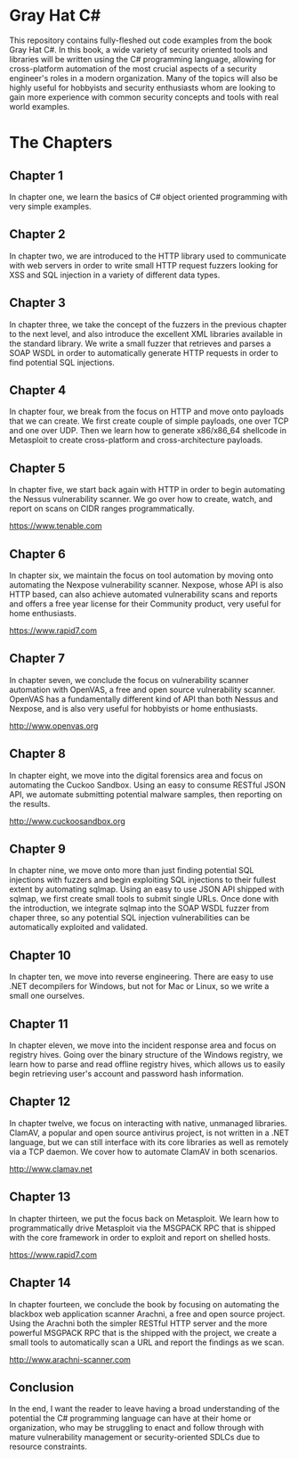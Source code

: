 Gray Hat C#
===============

This repository contains fully-fleshed out code examples from the book Gray Hat C#. In this book, a wide variety of security oriented tools and libraries will be written using the C# programming language, allowing for cross-platform automation of the most crucial aspects of a security engineer's roles in a modern organization. Many of the topics will also be highly useful for hobbyists and security enthusiasts whom are looking to gain more experience with common security concepts and tools with real world examples.

    
    
The Chapters
====

Chapter 1
--
In chapter one, we learn the basics of C# object oriented programming with very simple examples. 

Chapter 2
--
In chapter two, we are introduced to the HTTP library used to communicate with web servers in order to write small HTTP request fuzzers looking for XSS and SQL injection in a variety of different data types.

Chapter 3
--
In chapter three, we take the concept of the fuzzers in the previous chapter to the next level, and also introduce the excellent XML libraries available in the standard library. We write a small fuzzer that retrieves and parses a SOAP WSDL in order to automatically generate HTTP requests in order to find potential SQL injections.

Chapter 4
--
In chapter four, we break from the focus on HTTP and move onto payloads that we can create. We first create couple of simple payloads, one over TCP and one over UDP. Then we learn how to generate x86/x86_64 shellcode in Metasploit to create cross-platform and cross-architecture payloads.

Chapter 5
--
In chapter five, we start back again with HTTP in order to begin automating the Nessus vulnerability scanner. We go over how to create, watch, and report on scans on CIDR ranges programmatically.

<https://www.tenable.com>

Chapter 6
--
In chapter six, we maintain the focus on tool automation by moving onto automating the Nexpose vulnerability scanner. Nexpose, whose API is also HTTP based, can also achieve automated vulnerability scans and reports and offers a free year license for their Community product, very useful for home enthusiasts.

<https://www.rapid7.com>

Chapter 7
--
In chapter seven, we conclude the focus on vulnerability scanner automation with OpenVAS, a free and open source vulnerability scanner. OpenVAS has a fundamentally different kind of API than both Nessus and Nexpose, and is also very useful for hobbyists or home enthusiasts.

<http://www.openvas.org>

Chapter 8
--
In chapter eight, we move into the digital forensics area and focus on automating the Cuckoo Sandbox. Using an easy to consume RESTful JSON API, we automate submitting potential malware samples, then reporting on the results.

<http://www.cuckoosandbox.org>

Chapter 9
--
In chapter nine, we move onto more than just finding potential SQL injections with fuzzers and begin exploiting SQL injections to their fullest extent by automating sqlmap. Using an easy to use JSON API shipped with sqlmap, we first create small tools to submit single URLs. Once done with the introduction, we integrate sqlmap into the SOAP WSDL fuzzer from chaper three, so any potential SQL injection vulnerabilities can be automatically exploited and validated.

Chapter 10
--
In chapter ten, we move into reverse engineering. There are easy to use .NET decompilers for Windows, but not for Mac or Linux, so we write a small one ourselves.

Chapter 11
--
In chapter eleven, we move into the incident response area and focus on registry hives. Going over the binary structure of the Windows registry, we learn how to parse and read offline registry hives, which allows us to easily begin retrieving user's account and password hash information.

Chapter 12
--
In chapter twelve, we focus on interacting with native, unmanaged libraries. ClamAV, a popular and open source antivirus project, is not written in a .NET language, but we can still interface with its core libraries as well as remotely via a TCP daemon. We cover how to automate ClamAV in both scenarios.

<http://www.clamav.net>

Chapter 13
--
In chapter thirteen, we put the focus back on Metasploit. We learn how to programmatically drive Metasploit via the MSGPACK RPC that is shipped with the core framework in order to exploit and report on shelled hosts.

<https://www.rapid7.com>

Chapter 14
--
In chapter fourteen, we conclude the book by focusing on automating the blackbox web application scanner Arachni, a free and open source project. Using the Arachni both the simpler RESTful HTTP server and the more powerful MSGPACK RPC that is the shipped with the project, we create a small tools to automatically scan a URL and report the findings as we scan.

<http://www.arachni-scanner.com>

Conclusion
--
In the end, I want the reader to leave having a broad understanding of the potential the C# programming language can have at their home or organization, who may be struggling to enact and follow through with mature vulnerability management or security-oriented SDLCs due to resource constraints.
